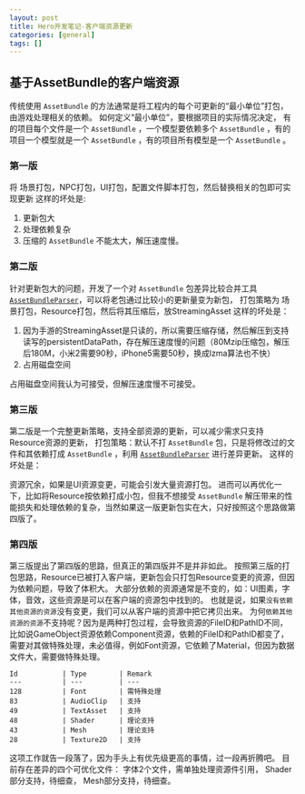 ```yaml
---
layout: post
title: Hero开发笔记-客户端资源更新
categories: [general]
tags: []
---
```

## 基于AssetBundle的客户端资源 ##

传统使用 `AssetBundle` 的方法通常是将工程内的每个可更新的“最小单位”打包，由游戏处理相关的依赖。
如何定义“最小单位”，要根据项目的实际情况决定，
有的项目每个文件是一个 `AssetBundle` ，一个模型要依赖多个 `AssetBundle` ，有的项目一个模型就是一个 `AssetBundle` ，有的项目所有模型是一个 `AssetBundle` 。

### 第一版 ###
将 场景打包，NPC打包，UI打包，配置文件脚本打包，然后替换相关的包即可实现更新
这样的坏处是:

1. 更新包大
1. 处理依赖复杂
1. 压缩的 `AssetBundle` 不能太大，解压速度慢。

### 第二版 ###
针对更新包大的问题，开发了一个对 `AssetBundle` 包差异比较合并工具[`AssetBundleParser`]，可以将老包通过比较小的更新量变为新包，
打包策略为 场景打包，Resource打包，然后将其压缩后，放StreamingAsset
这样的坏处是：

1. 因为手游的StreamingAsset是只读的，所以需要压缩存储，然后解压到支持读写的persistentDataPath，存在解压速度慢的问题（80Mzip压缩包，解压后180M，小米2需要90秒，iPhone5需要50秒，换成lzma算法也不快）
1. 占用磁盘空间

占用磁盘空间我认为可接受，但解压速度慢不可接受。

### 第三版 ###
第二版是一个完整更新策略，支持全部资源的更新，可以减少需求只支持Resource资源的更新，
打包策略：默认不打 `AssetBundle` 包，只是将修改过的文件和其依赖打成 `AssetBundle` ，利用 [`AssetBundleParser`] 进行差异更新。
这样的坏处是：

资源冗余，如果是UI资源变更，可能会引发大量资源打包。
进而可以再优化一下，比如将Resource按依赖打成小包，但我不想接受 `AssetBundle` 解压带来的性能损失和处理依赖的复杂，当然如果这一版更新包实在大，只好按照这个思路做第四版了。

### 第四版 ###
第三版提出了第四版的思路，但真正的第四版并不是并非如此。
按照第三版的打包思路，Resource已被打入客户端，更新包会只打包Resource变更的资源，但因为依赖问题，导致了体积大。
大部分依赖的资源通常是不变的，如：UI图素，字体，音效，这些资源是可以在客户端的资源包中找到的。
也就是说，如果`没有依赖其他资源的资源`没有变更，我们可以从客户端的资源中把它拷贝出来。
为何`依赖其他资源的资源`不支持呢？因为是两种打包过程，会导致资源的FileID和PathID不同，比如说GameObject资源依赖Component资源，依赖的FileID和PathID都变了，需要对其做特殊处理，未必值得，例如Font资源，它依赖了Material，但因为数据文件大，需要做特殊处理。

    Id           | Type        | Remark
    ---  		 | --- 		   | --- 	
    128          | Font        | 需特殊处理
	83           | AudioClip   | 支持
	49           | TextAsset   | 支持
	48           | Shader      | 理论支持 
	43           | Mesh        | 理论支持 
	28           | Texture2D   | 支持

这项工作就告一段落了，因为手头上有优先级更高的事情，过一段再折腾吧。
目前存在差异的四个可优化文件：
字体2个文件，需单独处理资源件引用，
Shader部分支持，待细查，
Mesh部分支持，待细查。

[`AssetBundleParser`]: https://bitbucket.org/beings/assetbundleparser